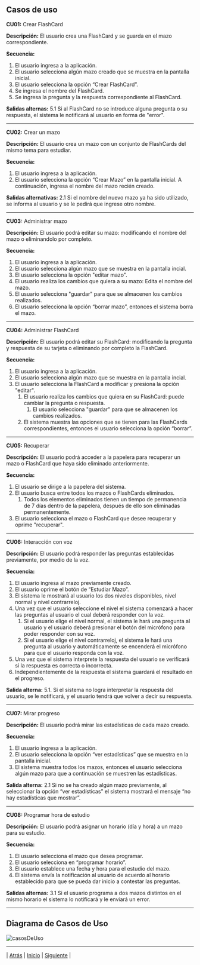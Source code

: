 ## Casos de uso

**CU01:** Crear FlashCard

**Descripción:** El usuario crea una FlashCard y se guarda en el mazo correspondiente.

**Secuencia:**
1. El usuario ingresa a la aplicación.
2. El usuario selecciona algún mazo creado que se muestra en la pantalla inicial.
3. El usuario selecciona la opción “Crear FlashCard”.
4. Se ingresa el nombre del FlashCard.
5. Se ingresa la pregunta y la respuesta correspondiente al FlashCard.

**Salidas alternas:** 5.1 Si al FlashCard no se introduce alguna pregunta o su respuesta, el sistema le notificará al usuario en forma de "error".

------------
**CU02:** Crear un mazo

**Descripción:** El usuario crea un mazo con un conjunto de FlashCards del mismo tema para estudiar.

**Secuencia:**
1. El usuario ingresa a la aplicación.
2. El usuario selecciona la opción “Crear Mazo” en la pantalla inicial. A continuación, ingresa el nombre del mazo recién creado.

**Salidas alternativas:** 2.1 Si el nombre del nuevo mazo ya ha sido utilizado, se informa al usuario y se le pedirá que ingrese otro nombre.


------------

**CU03:** Administrar mazo

**Descripción:** El usuario podrá editar su mazo: modificando el nombre del mazo o eliminandolo por completo.

**Secuencia:**
1. El usuario ingresa a la aplicación.
2. El usuario selecciona algún mazo que se muestra en la pantalla incial.
3. El usuario selecciona la opción "editar mazo".
4. El usuario realiza los cambios que quiera a su mazo: Edita el nombre del mazo.
5. El usuario selecciona "guardar" para que se almacenen los cambios realizados.
6. El usuario selecciona la opción “borrar mazo”, entonces el sistema borra el mazo.

------------

**CU04:** Administrar FlashCard

**Descripción:** El usuario podrá editar su FlashCard: modificando la pregunta y respuesta de su tarjeta o eliminando por completo la FlashCard.

**Secuencia:**
1. El usuario ingresa a la aplicación.
2. El usuario selecciona algún mazo que se muestra en la pantalla incial.
3. El usuario selecciona la FlashCard a modificar y presiona la opción "editar".
	1.  El usuario realiza los cambios que quiera en su FlashCard: puede cambiar la pregunta o respuesta.
		1. El usuario selecciona "guardar" para que se almacenen los cambios realizados.
	1. El sistema muestra las opciones que se tienen para las FlashCards correspondientes, entonces el usuario selecciona la opción “borrar”.

------------
**CU05:** Recuperar

**Descripción:** El usuario podrá acceder a la papelera para recuperar un mazo o FlashCard que haya sido eliminado anteriormente.

**Secuencia:**
1. El usuario se dirige a la papelera del sistema.
2. El usuario busca entre todos los mazos o FlashCards eliminados. 
	1. Todos los elementos eliminados tienen un tiempo de permanencia de 7 días dentro de la papelera, después de ello son eliminadas permanentemente. 
1. El usuario selecciona el mazo o FlashCard que desee recuperar y oprime "recuperar".

------------
**CU06:** Interacción con voz

**Descripción:** El usuario podrá responder las preguntas establecidas previamente, por medio de la voz.

**Secuencia:**
1. El usuario ingresa al mazo previamente creado. 
1. El usuario oprime el botón de “Estudiar Mazo”.
1. El sistema le mostrará al usuario los dos niveles disponibles, nivel normal y nivel contrarreloj.
1. Una vez que el usuario seleccione el nivel el sistema comenzará a hacer las preguntas al usuario el cual deberá responder con la voz. 
	1. Si el usuario elige el nivel normal, el sistema le hará una pregunta al usuario y el usuario deberá presionar el botón del micrófono para poder responder con su voz. 
	1.  Si el usuario elige el nivel contrarreloj, el sistema le hará una pregunta al usuario y automáticamente se encenderá el micrófono para que el usuario responda con la voz. 
1. Una vez que el sistema interprete la respuesta del usuario se verificará si la respuesta es correcta o incorrecta. 
1. Independientemente de la respuesta el sistema guardará el resultado en el progreso. 

**Salida alterna:** 5.1. Si el sistema no logra interpretar la respuesta del usuario, se le notificará, y el usuario tendrá que volver a decir su respuesta.

------------


**CU07:** Mirar progreso

**Descripción:** El usuario podrá mirar las estadísticas de cada mazo creado.

**Secuencia:**
1. El usuario ingresa a la aplicación.
1. El usuario selecciona la opción “ver estadísticas” que se muestra en la pantalla inicial.
1. El sistema muestra todos los mazos, entonces el usuario selecciona algún mazo para que a continuación se muestren las estadísticas.

**Salida alterna:** 2.1 Si no se ha creado algún mazo previamente, al seleccionar la opción “ver estadísticas” el sistema mostrará el mensaje “no hay estadísticas que mostrar”.

------------



**CU08:** Programar hora de estudio

**Descripción:** El usuario podrá asignar un horario (día y hora) a un mazo para su estudio.

**Secuencia:**
1. El usuario selecciona el mazo que desea programar.
1. El usuario selecciona en “programar horario”.
1. El usuario establece una fecha y hora para el estudio del mazo.
1. El sistema envía la notificación al usuario de acuerdo al horario establecido para que se pueda dar inicio a contestar las preguntas.

**Salidas alternas:** 3.1 Si el usuario programa a dos mazos distintos en el mismo horario el sistema lo notificará y le enviará un error.




------------

## Diagrama de Casos de Uso

![casosDeUso](https://lh3.googleusercontent.com/E2VaYXfyh_onmt5E1E1HkdKK_diZmaMRo9wCyFF5f3eewtdyDmtarWILuYTHHuhkG_MgvpjhgfMN2DMDjkXK4FYxpnhun4fRuL7qiXuufUGa6avLb6uM4XI7_pD3nva-Z23FCv6QvixKdScsREcsvAarUkp5sjYSHyvFU-pz277YLxpz8VRCGMW4zkLLlZnm71AMYzY81JbQwu_V4nhXECR22EL6bC4i1yT06QXByWi_jTlQpB-TJjkaFRS2-_F9Hf7O6q2MSUQZ6GMPJXvRJhMS3-_cKTd2wYm3DvhvwVcEGoNeJrmOC95iEcLZwMKhu1DiOHq_JZWnC0FxVIJFJBAk4h6XvJtmF5Amh95iQWutCkGXjFEZJMBGxrD2LEOBM5oPMEKzA1EeTPP7H5ewL8h51vDMTqlO0hgN61lYTQjGhxTvAHMT_5QAhJS_v2tN_Rq6QdywS2FWMAh5xOL2BBw6SnWjNRcGctsfOdJwjQhXCKnm5ZVcoZOSw-ohMvChE9Wkgcc_7pY7cSiTtHfp6BAAKVqd9TA84lyV0MZas7_sZ9OiskUMD5s6JRuZ8a7ezh3BFvhBb_Zq8Nkk2474-FSG2Q7L88QzbMY5JrA2EBOG9ZZY98mfIBeC-3Ucez24cSJaW11WPqWXcjxJSp5pT4mMHnInUfzLGhvVhhQSrW51WhG2xx1FsGkGBtCP=w854-h903-no?authuser=0)

***

| [Atrás](https://github.com/Audny738/POO_Project/blob/master/DOCUMENTACIÓN/3.%20Historias%20de%20Usuario.md "Atrás")  | [Inicio](https://github.com/Audny738/POO_Project "Inicio") | [Siguiente](https://github.com/Audny738/POO_Project/blob/master/DOCUMENTACIÓN/5.%20Herramientas%20e%20investigacion.md "Siguiente") |

